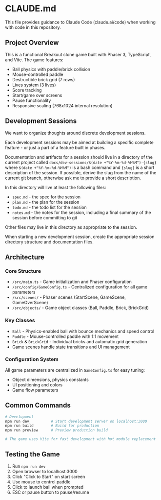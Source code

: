 # CLAUDE.md

This file provides guidance to Claude Code (claude.ai/code) when working with code in this repository.

## Project Overview

This is a functional Breakout clone game built with Phaser 3, TypeScript, and Vite. The game features:
- Ball physics with paddle/brick collision
- Mouse-controlled paddle
- Destructible brick grid (7 rows)
- Lives system (3 lives)
- Score tracking
- Start/game over screens
- Pause functionality
- Responsive scaling (768x1024 internal resolution)

## Development Sessions

We want to organize thoughts around discrete development sessions.

Each development sessions may be aimed at building a specific complete feature - or just a part of a feature built in phases.

Documentation and artifacts for a session should live in a directory of the current project called `docs/dev-sessions/$(date +"%Y-%m-%d-%H%M")-{slug}` where `$(date +"%Y-%m-%d-%H%M")` is a bash command and `{slug}` is a short description of the session. If possible, derive the slug from the name of the current git branch, otherwise ask me to provide a short description.

In this directory will live at least the following files:

- `spec.md` - the spec for the session
- `plan.md` - the plan for the session
- `todo.md` - the todo list for the session
- `notes.md` - the notes for the session, including a final summary of the session before committing to git

Other files may live in this directory as appropriate to the session. 

When starting a new development session, create the appropriate session directory structure and documentation files.

## Architecture

### Core Structure
- `/src/main.ts` - Game initialization and Phaser configuration
- `/src/config/GameConfig.ts` - Centralized configuration for all game parameters
- `/src/scenes/` - Phaser scenes (StartScene, GameScene, GameOverScene)
- `/src/objects/` - Game object classes (Ball, Paddle, Brick, BrickGrid)

### Key Classes
- `Ball` - Physics-enabled ball with bounce mechanics and speed control
- `Paddle` - Mouse-controlled paddle with 1:1 movement
- `Brick` & `BrickGrid` - Individual bricks and automatic grid generation
- Game scenes handle state transitions and UI management

### Configuration System
All game parameters are centralized in `GameConfig.ts` for easy tuning:
- Object dimensions, physics constants
- UI positioning and colors
- Game flow parameters

## Common Commands

```bash
# Development
npm run dev          # Start development server on localhost:3000
npm run build        # Build for production
npm run preview      # Preview production build

# The game uses Vite for fast development with hot module replacement
```

## Testing the Game

1. Run `npm run dev`
2. Open browser to localhost:3000
3. Click "Click to Start" on start screen
4. Use mouse to control paddle
5. Click to launch ball when prompted
6. ESC or pause button to pause/resume
